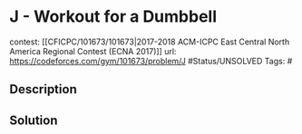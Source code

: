 # J - Workout for a Dumbbell

contest: [[CFICPC/101673/101673|2017-2018 ACM-ICPC East Central North America Regional Contest (ECNA 2017)]]
url: https://codeforces.com/gym/101673/problem/J
#Status/UNSOLVED
Tags: #

## Description

## Solution

